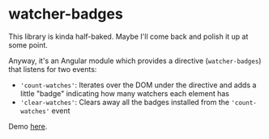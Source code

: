 # watcher-badges

This library is kinda half-baked. Maybe I'll come back and polish it up at some point.

Anyway, it's an Angular module which provides a directive (`watcher-badges`) that listens for two
events:

- `'count-watches'`: Iterates over the DOM under the directive and adds a little "badge" indicating
  how many watchers each element has
- `'clear-watches'`: Clears away all the badges installed from the `'count-watches'` event

Demo [here](http://danieltao.com/watcher-badges/).
